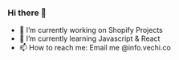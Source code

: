 ### Hi there 👋

- 🔭 I’m currently working on Shopify Projects
- 🌱 I’m currently learning Javascript & React
- 📫 How to reach me: Email me @info.vechi.co
